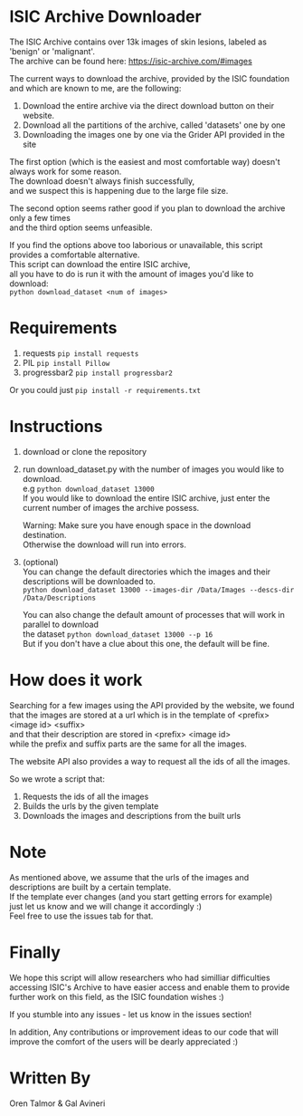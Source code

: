 # ISIC Archive Downloader
The ISIC Archive contains over 13k images of skin lesions, labeled as 'benign' or 'malignant'.  
The archive can be found here:
https://isic-archive.com/#images

The current ways to download the archive, provided by the ISIC foundation and which are known to me, are the following:
1. Download the entire archive via the direct download button on their website.
2. Download all the partitions of the archive, called 'datasets' one by one
3. Downloading the images one by one via the Grider API provided in the site

The first option (which is the easiest and most comfortable way) doesn't always work for some reason.  
The download doesn't always finish successfully,  
and  we suspect this is happening due to the large file size.
  
The second option seems rather good if you plan to download the archive only a few times  
and the third option seems unfeasible.  

If you find the options above too laborious or unavailable, this script provides a comfortable alternative.  
This script can download the entire ISIC archive,  
all you have to do is run it with the amount of images you'd like to download:  
`python download_dataset <num of images>`

# Requirements
1.  requests  `pip install requests`
2.  PIL  `pip install Pillow`
3.  progressbar2  `pip install progressbar2`

Or you could just `pip install -r requirements.txt`

# Instructions
1.  download or clone the repository
2.  run download_dataset.py with the number of images you would like to download.  
    e.g `python download_dataset 13000`  
    If you would like to download the entire ISIC archive, just enter the current
    number of images the archive possess.
    
    Warning: Make sure you have enough space in the download destination.  
    Otherwise the download will run into errors. 
    
3.  (optional)  
    You can change the default directories which the images and their descriptions will be downloaded to.  
    `python download_dataset 13000 --images-dir /Data/Images --descs-dir /Data/Descriptions`
      
    You can also change the default amount of processes that will work in parallel to download  
    the dataset
    `python download_dataset 13000 --p 16`  
    But if you don't have a clue about this one, the default will be fine.

# How does it work
Searching for a few images using the API provided by the website, we found that the images are stored
at a url which is in the template of \<prefix>  \<image id>  \<suffix>  
and that their description are stored in \<prefix> \<image id>  
while the prefix and suffix parts are the same for all the images. 

The website API also provides a way to request all the ids of all the images.

So we wrote a script that:
1. Requests the ids of all the images
2. Builds the urls by the given template
3. Downloads the images and descriptions from the built urls 

# Note
As mentioned above, we assume that the urls of the images and descriptions are built by a certain template.  
If the template ever changes (and you start getting errors for example)  
just let us know and we will change it accordingly :)  
Feel free to use the issues tab for that.


# Finally
We hope this script will allow researchers who had similliar difficulties
accessing ISIC's Archive to have easier access and enable them to provide further work on this field,
as the ISIC foundation wishes :)

If you stumble into any issues - let us know in the issues section!

In addition, Any contributions or improvement ideas to our code that will improve the comfort of the users 
will be dearly appreciated :)


# Written By
Oren Talmor & Gal Avineri

